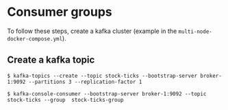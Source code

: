 # Consumer groups

To follow these steps, create a kafka cluster (example in the `multi-node-docker-compose.yml`).

## Create a kafka topic

```
$ kafka-topics --create --topic stock-ticks --bootstrap-server broker-1:9092 --partitions 3 --replication-factor 1
```

```
$ kafka-console-consumer --bootstrap-server broker-1:9092 --topic stock-ticks --group  stock-ticks-group
```
